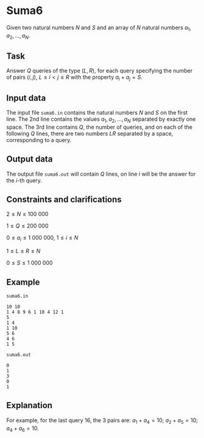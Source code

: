 # Suma6

Given two natural numbers $N$ and $S$ and an array of $N$ natural numbers $a_1, a_2, \dots, a_N$.

## Task

Answer $Q$ queries of the type $(L, R)$, for each query specifying the number of pairs $(i, j)$, $L \leq i < j \leq R$ with the property $a_i + a_j = S$.

## Input data

The input file `suma6.in` contains the natural numbers $N$ and $S$ on the first line. The 2nd line contains the values $a_1, a_2, \dots, a_N$ separated by exactly one space. The 3rd line contains $Q$, the number of queries, and on each of the following $Q$ lines, there are two numbers $L R$ separated by a space, corresponding to a query. 

## Output data

The output file `suma6.out` will contain $Q$ lines, on line $i$ will be the answer for the $i$-th query.

## Constraints and clarifications

$2 \leq N \leq 100\ 000$

$1 \leq Q \leq 200\ 000$

$0 \leq a_i \leq 1\ 000\ 000,$ $1 \leq i \leq N$

$1 \leq L \leq R \leq N$

$0 \leq S \leq 1\ 000\ 000$

## Example

`suma6.in`
```
10 10
1 4 8 9 6 1 10 4 12 1
5
1 4
1 10
5 6
4 6
1 5
```

`suma6.out`
```
0
1
3
0
1
```

## Explanation

For example, for the last query $1 6$, the 3 pairs are: $a_1 + a_4 = 10$; $a_2 + a_5 = 10$; $a_4 + a_6 = 10$.